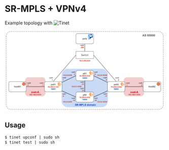 # SR-MPLS + VPNv4

Example topology with ![Tinet](https://github.com/tinynetwork/tinet)

![](./topo.png)

## Usage
```
$ tinet upconf | sudo sh
$ tinet test | sudo sh
```
